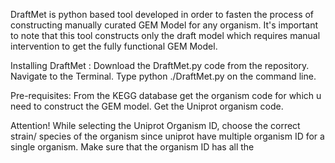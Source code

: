 DraftMet is python based tool developed in order to fasten the process of constructing manually curated GEM Model for any organism. It's important to note that this tool constructs only the draft model  which requires manual intervention to get the fully functional GEM Model.

Installing DraftMet :
Download the DraftMet.py code from the repository.
Navigate to the Terminal.
Type python ./DraftMet.py on the command line.

Pre-requisites:
From the KEGG database get the organism code for which u need to construct the GEM model.
Get the Uniprot organism code.

Attention!
While selecting the Uniprot Organism ID, choose the correct strain/ species of the organism since uniprot have multiple organism ID for a single organism. Make sure that the organism ID has all the 
 
